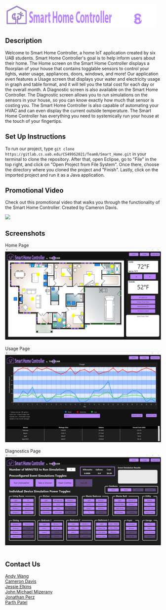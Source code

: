 ![](icon.png) 

## Description
Welcome to Smart Home Controller, a home IoT application created by six UAB students. Smart Home Controller's goal is to help inform users about their home. The Home screen on the Smart Home Controller displays a floorplan of your house that contains togglable sensors to control your lights, water usage, appliances, doors, windows, and more! Our application even features a Usage screen that displays your water and electricity usage in graph and table format, and it will tell you the total cost for each day or the overall month. A Diagnostic screen is also available on the Smart Home Controller. The Diagnostic screen allows you to run simulations on the sensors in your house, so you can know exactly how much that sensor is costing you. The Smart Home Controller is also capable of automating your HVAC and can even display the current outside temperature. The Smart Home Controller has everything you need to systemically run your house at the touch of your fingertips. 


## Set Up Instructions
To run our project, type ```git clone https://gitlab.cs.uab.edu/CS499S2021/Team8/Smart_Home.git``` in your terminal to clone the repository. After that, open Eclipse, go
to "File" in the top right, and click on "Open Project from File System". Once there, choose the directory where you cloned the project and "Finish". Lastly, click on the imported
project and run it as a Java application. <br>

## Promotional Video
Check out this promotional video that walks you through the functionality of the Smart Home Controller. Created by Cameron Davis. 

[![](http://img.youtube.com/vi/71wFHrUJ52g/0.jpg)](http://www.youtube.com/watch?v=71wFHrUJ52g "Smart Home Controller Video")

## Screenshots
Home Page <br>
![](homeScreen.jpg) <br> <br>
Usage Page <br>
![](usageScreen.jpg) <br> <br>
Diagnostics Page <br>
![](diagnosticsScreen.jpg) <br> <br>

## Contact Us
[Andy Wang](mailto:andywang@uab.edu) <br>
[Cameron Davis](mailto:camrhys@uab.edu) <br>
[Jessie Elkins](mailto:jelkins3@uab.edu) <br>
[John Michael Mizerany](mailto:jmmiz@uab.edu) <br>
[Jonathan Perz](mailto:jlperz@uab.edu) <br>
[Parth Patel](mailto:parth17@uab.edu) <br>